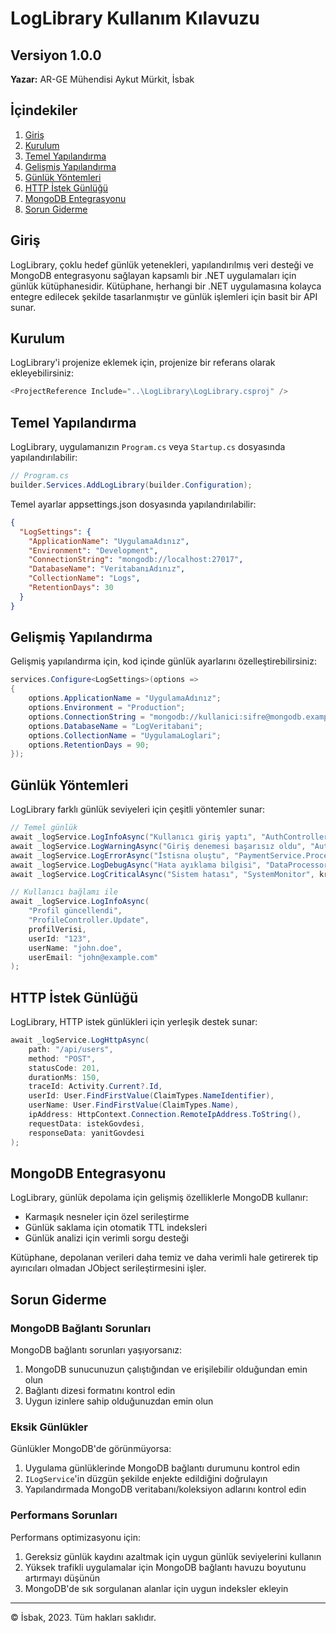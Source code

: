 # LogLibrary Kullanım Kılavuzu

## Versiyon 1.0.0
**Yazar:** AR-GE Mühendisi Aykut Mürkit, İsbak

## İçindekiler
1. [Giriş](#giriş)
2. [Kurulum](#kurulum)
3. [Temel Yapılandırma](#temel-yapılandırma)
4. [Gelişmiş Yapılandırma](#gelişmiş-yapılandırma)
5. [Günlük Yöntemleri](#günlük-yöntemleri)
6. [HTTP İstek Günlüğü](#http-istek-günlüğü)
7. [MongoDB Entegrasyonu](#mongodb-entegrasyonu)
8. [Sorun Giderme](#sorun-giderme)

## Giriş

LogLibrary, çoklu hedef günlük yetenekleri, yapılandırılmış veri desteği ve MongoDB entegrasyonu sağlayan kapsamlı bir .NET uygulamaları için günlük kütüphanesidir. Kütüphane, herhangi bir .NET uygulamasına kolayca entegre edilecek şekilde tasarlanmıştır ve günlük işlemleri için basit bir API sunar.

## Kurulum

LogLibrary'i projenize eklemek için, projenize bir referans olarak ekleyebilirsiniz:

```csharp
<ProjectReference Include="..\LogLibrary\LogLibrary.csproj" />
```

## Temel Yapılandırma

LogLibrary, uygulamanızın `Program.cs` veya `Startup.cs` dosyasında yapılandırılabilir:

```csharp
// Program.cs
builder.Services.AddLogLibrary(builder.Configuration);
```

Temel ayarlar appsettings.json dosyasında yapılandırılabilir:

```json
{
  "LogSettings": {
    "ApplicationName": "UygulamaAdınız",
    "Environment": "Development",
    "ConnectionString": "mongodb://localhost:27017",
    "DatabaseName": "VeritabanıAdınız",
    "CollectionName": "Logs",
    "RetentionDays": 30
  }
}
```

## Gelişmiş Yapılandırma

Gelişmiş yapılandırma için, kod içinde günlük ayarlarını özelleştirebilirsiniz:

```csharp
services.Configure<LogSettings>(options =>
{
    options.ApplicationName = "UygulamaAdınız";
    options.Environment = "Production";
    options.ConnectionString = "mongodb://kullanici:sifre@mongodb.example.com:27017";
    options.DatabaseName = "LogVeritabani";
    options.CollectionName = "UygulamaLoglari";
    options.RetentionDays = 90;
});
```

## Günlük Yöntemleri

LogLibrary farklı günlük seviyeleri için çeşitli yöntemler sunar:

```csharp
// Temel günlük
await _logService.LogInfoAsync("Kullanıcı giriş yaptı", "AuthController.Login", kullaniciVerisi);
await _logService.LogWarningAsync("Giriş denemesi başarısız oldu", "AuthController.Login", girisDenemesiVerisi);
await _logService.LogErrorAsync("İstisna oluştu", "PaymentService.Process", exception);
await _logService.LogDebugAsync("Hata ayıklama bilgisi", "DataProcessor", hataAyiklamaVerisi);
await _logService.LogCriticalAsync("Sistem hatası", "SystemMonitor", kritikHata);

// Kullanıcı bağlamı ile
await _logService.LogInfoAsync(
    "Profil güncellendi", 
    "ProfileController.Update", 
    profilVerisi, 
    userId: "123", 
    userName: "john.doe", 
    userEmail: "john@example.com"
);
```

## HTTP İstek Günlüğü

LogLibrary, HTTP istek günlükleri için yerleşik destek sunar:

```csharp
await _logService.LogHttpAsync(
    path: "/api/users", 
    method: "POST", 
    statusCode: 201, 
    durationMs: 150, 
    traceId: Activity.Current?.Id,
    userId: User.FindFirstValue(ClaimTypes.NameIdentifier),
    userName: User.FindFirstValue(ClaimTypes.Name),
    ipAddress: HttpContext.Connection.RemoteIpAddress.ToString(),
    requestData: istekGovdesi,
    responseData: yanitGovdesi
);
```

## MongoDB Entegrasyonu

LogLibrary, günlük depolama için gelişmiş özelliklerle MongoDB kullanır:

- Karmaşık nesneler için özel serileştirme
- Günlük saklama için otomatik TTL indeksleri
- Günlük analizi için verimli sorgu desteği

Kütüphane, depolanan verileri daha temiz ve daha verimli hale getirerek tip ayırıcıları olmadan JObject serileştirmesini işler.

## Sorun Giderme

### MongoDB Bağlantı Sorunları

MongoDB bağlantı sorunları yaşıyorsanız:

1. MongoDB sunucunuzun çalıştığından ve erişilebilir olduğundan emin olun
2. Bağlantı dizesi formatını kontrol edin
3. Uygun izinlere sahip olduğunuzdan emin olun

### Eksik Günlükler

Günlükler MongoDB'de görünmüyorsa:

1. Uygulama günlüklerinde MongoDB bağlantı durumunu kontrol edin
2. `ILogService`'in düzgün şekilde enjekte edildiğini doğrulayın
3. Yapılandırmada MongoDB veritabanı/koleksiyon adlarını kontrol edin

### Performans Sorunları

Performans optimizasyonu için:

1. Gereksiz günlük kaydını azaltmak için uygun günlük seviyelerini kullanın
2. Yüksek trafikli uygulamalar için MongoDB bağlantı havuzu boyutunu artırmayı düşünün
3. MongoDB'de sık sorgulanan alanlar için uygun indeksler ekleyin

---

© İsbak, 2023. Tüm hakları saklıdır. 
